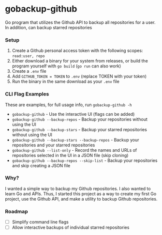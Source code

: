 # gobackup-github  
Go program that utilizes the Github API to backup all repositories for a user. In addition, can backup starred repositories  

### Setup  
1. Create a Github personal access token with the following scopes:  `read:user, repo`  
2. Either download a binary for your system from releases, or build the program yourself with `go build` (`go run` can also work)  
3. Create a `.env` file  
4. Add `GITHUB_TOKEN = TOKEN` to `.env` (replace TOKEN with your token)  
5. Run the binary in the same download as your `.env` file  

### CLI Flag Examples  
These are examples, for full usage info, run `gobackup-github -h`  
* `gobackup-github` - Use the interactive UI (flags can be added)  
* `gobackup-github --backup-repos` - Backup your repositories without using the UI  
* `gobackup-github --backup-stars` - Backup your starred repositories without using the UI  
* `gobackup-github --backup-stars --backup-repos` - Backup your repositories and your starred repositories  
* `gobackup-github --list-only` - Record the names and URLs of repositories selected in the UI in a JSON file (skip cloning)    
* `gobackup-github --backup-repos --skip-list` - Backup your repositories and skip creating a JSON file  

### Why?  
I wanted a simple way to backup my Github repositories. I also wanted to learn Go and APIs. Thus, I started this project as a way to create my first Go project, use the Github API, and make a utility to backup Github repositories.

### Roadmap  
- [ ] Simplify command line flags
- [ ] Allow interactive backups of individual starred repositories
